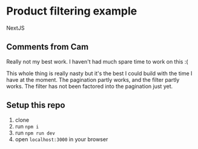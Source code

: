 # Product filtering example

NextJS

## Comments from Cam

Really not my best work. I haven't had much spare time to work on this :(

This whole thing is really nasty but it's the best I could build with the time I have at the moment. The pagination partly works, and the filter partly works. The filter has not been factored into the pagination just yet.

## Setup this repo

1. clone
2. run `npm i`
3. run `npm run dev`
4. open `localhost:3000` in your browser

